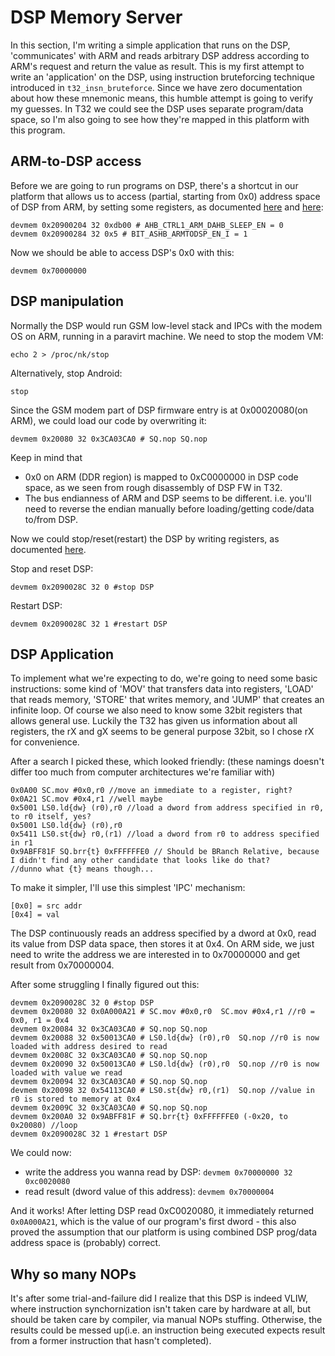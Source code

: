 # DSP Memory Server

In this section, I'm writing a simple application that runs on the DSP, 'communicates' with ARM and reads arbitrary DSP address according to ARM's request and return the value as result. This is my first attempt to write an 'application' on the DSP, using instruction bruteforcing technique introduced in `t32_insn_bruteforce`. Since we have zero documentation about how these mnemonic means, this humble attempt is going to verify my guesses. In T32 we could see the DSP uses separate program/data space, so I'm also going to see how they're mapped in this platform with this program.

## ARM-to-DSP access
Before we are going to run programs on DSP, there's a shortcut in our platform that allows us to access (partial, starting from 0x0) address space of DSP from ARM, by setting some registers, as documented [here](https://github.com/fxsheep/sprd-kernel-kyletd/blob/36b969d0fd0fcbd02fbc3b81a140b120f1a347e2/arch/arm/mach-sc8810/include/mach/globalregs.h#L502) and [here](https://github.com/fxsheep/sprd-kernel-kyletd/blob/36b969d0fd0fcbd02fbc3b81a140b120f1a347e2/arch/arm/mach-sc8810/include/mach/globalregs.h#L249):
```
devmem 0x20900204 32 0xdb00 # AHB_CTRL1_ARM_DAHB_SLEEP_EN = 0
devmem 0x20900284 32 0x5 # BIT_ASHB_ARMTODSP_EN_I = 1
```
Now we should be able to access DSP's 0x0 with this:
```
devmem 0x70000000
```

## DSP manipulation
Normally the DSP would run GSM low-level stack and IPCs with the modem OS on ARM, running in a paravirt machine. We need to stop the modem VM:
```
echo 2 > /proc/nk/stop
```
Alternatively, stop Android:
```
stop
```
Since the GSM modem part of DSP firmware entry is at 0x00020080(on ARM), we could load our code by overwriting it:
```
devmem 0x20080 32 0x3CA03CA0 # SQ.nop SQ.nop
```
Keep in mind that
 - 0x0 on ARM (DDR region) is mapped to 0xC0000000 in DSP code space, as we seen from rough disassembly of DSP FW in T32.
 - The bus endianness of ARM and DSP seems to be different. i.e. you'll need to reverse the endian manually before loading/getting code/data to/from DSP.

Now we could stop/reset(restart) the DSP by writing registers, as documented [here](https://github.com/fxsheep/sprd-kernel-kyletd/blob/36b969d0fd0fcbd02fbc3b81a140b120f1a347e2/arch/arm/mach-sc8810/include/mach/globalregs.h#L212).

Stop and reset DSP:
```
devmem 0x2090028C 32 0 #stop DSP
```
Restart DSP:
```
devmem 0x2090028C 32 1 #restart DSP
```

## DSP Application
To implement what we're expecting to do, we're going to need some basic instructions: some kind of 'MOV' that transfers data into registers, 'LOAD' that reads memory, 'STORE' that writes memory, and 'JUMP' that creates an infinite loop. Of course we also need to know some 32bit registers that allows general use. Luckily the T32 has given us information about all registers, the rX and gX seems to be general purpose 32bit, so I chose rX for convenience.

After a search I picked these, which looked friendly: (these namings doesn't differ too much from computer architectures we're familiar with)
```
0x0A00 SC.mov #0x0,r0 //move an immediate to a register, right?
0x0A21 SC.mov #0x4,r1 //well maybe
0x5001 LS0.ld{dw} (r0),r0 //load a dword from address specified in r0, to r0 itself, yes?
0x5001 LS0.ld{dw} (r0),r0
0x5411 LS0.st{dw} r0,(r1) //load a dword from r0 to address specified in r1
0x9ABFF81F SQ.brr{t} 0xFFFFFFE0 // Should be BRanch Relative, because I didn't find any other candidate that looks like do that?
//dunno what {t} means though...
```

To make it simpler, I'll use this simplest 'IPC' mechanism:
```
[0x0] = src addr
[0x4] = val
```
The DSP continuously reads an address specified by a dword at 0x0, read its value from DSP data space, then stores it at 0x4. On ARM side, we just need to write the address we are interested in to 0x70000000 and get result from 0x70000004.

After some struggling I finally figured out this:
```
devmem 0x2090028C 32 0 #stop DSP
devmem 0x20080 32 0x0A000A21 # SC.mov #0x0,r0  SC.mov #0x4,r1 //r0 = 0x0, r1 = 0x4
devmem 0x20084 32 0x3CA03CA0 # SQ.nop SQ.nop
devmem 0x20088 32 0x50013CA0 # LS0.ld{dw} (r0),r0  SQ.nop //r0 is now loaded with address desired to read
devmem 0x2008C 32 0x3CA03CA0 # SQ.nop SQ.nop
devmem 0x20090 32 0x50013CA0 # LS0.ld{dw} (r0),r0  SQ.nop //r0 is now loaded with value we read
devmem 0x20094 32 0x3CA03CA0 # SQ.nop SQ.nop
devmem 0x20098 32 0x54113CA0 # LS0.st{dw} r0,(r1)  SQ.nop //value in r0 is stored to memory at 0x4
devmem 0x2009C 32 0x3CA03CA0 # SQ.nop SQ.nop
devmem 0x200A0 32 0x9ABFF81F # SQ.brr{t} 0xFFFFFFE0 (-0x20, to 0x20080) //loop
devmem 0x2090028C 32 1 #restart DSP
```

We could now:
 - write the address you wanna read by DSP: `devmem 0x70000000 32 0xc0020080`
 - read result (dword value of this address): `devmem 0x70000004`

And it works! After letting DSP read 0xC0020080, it immediately returned `0x0A000A21`, which is the value of our program's first dword - this also proved the assumption that our platform is using combined DSP prog/data address space is (probably) correct.

## Why so many NOPs
It's after some trial-and-failure did I realize that this DSP is indeed VLIW, where instruction synchornization isn't taken care by hardware at all, but should be taken care by compiler, via manual NOPs stuffing. Otherwise, the results could be messed up(i.e. an instruction being executed expects result from a former instruction that hasn't completed).
